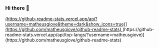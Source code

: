 ### Hi there 👋

<a href="https://github.com/matheusgiove">
   (https://github-readme-stats.vercel.app/api?username=matheusgiove&theme=dark&show_icons=true)](https://github.com/matheusgiove/github-readme-stats)
<a>
(https://github-readme-stats.vercel.app/api/top-langs/?username=matheusgiove)](https://github.com/matheusgiove/github-readme-stats)
